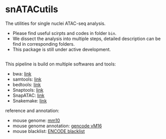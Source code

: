 # snATACutils

The utilities for single nuclei ATAC-seq analysis.
* Please find useful scirpts and codes in folder `bin`.
* We dissect the analysis into multiple steps, detailed description can be find in corresponding folders.
* This package is still under active development.

## 



This pipeline is build on multiple softwares and tools:
* bwa: [link](http://bio-bwa.sourceforge.net)
* samtools: [link](https://github.com/samtools/samtools)
* bedtools: [link](https://bedtools.readthedocs.io/en/latest/)
* Snaptools: [link](https://github.com/r3fang/SnapTools)
* SnapATAC: [link](https://github.com/r3fang/SnapATAC)
* Snakemake: [link](https://snakemake.readthedocs.io/en/stable/)

reference and annotation:
* mouse genome: [mm10](https://www.gencodegenes.org/mouse/release_M16.html)
* mouse genome annotation: [gencode vM16](https://www.gencodegenes.org/mouse/release_M16.html)
* mouse blacklist: [ENCODE blacklist](https://github.com/Boyle-Lab/Blacklist)

